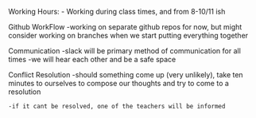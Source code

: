Working Hours: 
    - Working during class times, and from 8-10/11 ish

Github WorkFlow
    -working on separate github repos for now, but might consider working on branches when we start putting everything together

Communication
    -slack will be primary method of communication for all times
    -we will hear each other and be a safe space

Conflict Resolution 
    -should something come up (very unlikely), take ten minutes to ourselves to compose our thoughts and try to come to a resolution

    -if it cant be resolved, one of the teachers will be informed